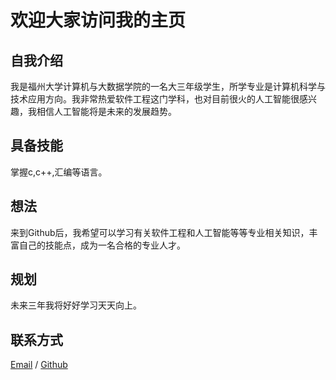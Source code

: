 # 欢迎大家访问我的主页

##  自我介绍

我是福州大学计算机与大数据学院的一名大三年级学生，所学专业是计算机科学与技术应用方向。我非常热爱软件工程这门学科，也对目前很火的人工智能很感兴趣，我相信人工智能将是未来的发展趋势。

## 具备技能
掌握c,c++,汇编等语言。

## 想法
来到Github后，我希望可以学习有关软件工程和人工智能等等专业相关知识，丰富自己的技能点，成为一名合格的专业人才。

## 规划
未来三年我将好好学习天天向上。

## 联系方式
[Email](3106097215@qq.com) / [Github](https://github.com/Daxinzhou)
